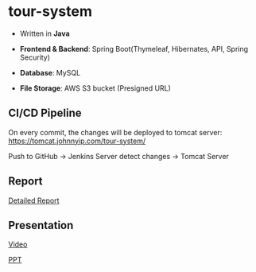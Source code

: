 # tour-system

- Written in **Java**

- **Frontend & Backend**: Spring Boot(Thymeleaf, Hibernates, API, Spring Security)

- **Database**: MySQL

- **File Storage**: AWS S3 bucket (Presigned URL)

## CI/CD Pipeline

On every commit, the changes will be deployed to tomcat server: https://tomcat.johnnyip.com/tour-system/

Push to GitHub -> Jenkins Server detect changes -> Tomcat Server

## Report

[Detailed Report](https://docs.google.com/document/d/1UKhRUsIBDPBGwG6qdDa4YjqWm477URc3c9lg_YsEcwM/edit?usp=sharing)

## Presentation

[Video](https://youtu.be/CJeq_5VpawM)

[PPT](https://docs.google.com/presentation/d/1KZQkMUYzXI50LIyCzdtw_WiDM-j7PdWdQFqSKbCwBaE/edit?usp=sharing)
